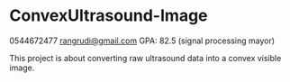 # ConvexUltrasound-Image


0544672477 
rangrudi@gmail.com
GPA: 82.5 (signal processing mayor)

This project is about converting raw ultrasound data into a convex visible image. 
